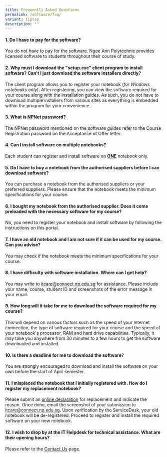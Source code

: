 ```yaml
---
title: Frequently Asked Questions
permalink: /software/faq/
variant: tiptap
description: ""
---
```

<h4>1. Do I have to pay for the software?</h4>
<p>You do not have to pay for the software. Ngee Ann Polytechnic provides
licensed software to students throughout their course of study.</p>
<p></p>
<h4>2. Why must I download the "setup.exe" client program to install software? Can't I just download the software installers directly?</h4>
<p>The client program allows you to register your notebook (<em>for Windows notebooks only</em>).
After registering, you can view the software required for your course along
with the installation guides. As such, you do not have to download multiple
installers from various sites as everything is embedded within the program
for your convenience.</p>
<p></p>
<h4>3. What is NPNet password?</h4>
<p>The NPNet password mentioned on the software guides refer to the Course
Registration password on the Acceptance of Offer letter.</p>
<p></p>
<h4>4. Can I install software on multiple notebooks?</h4>
<p>Each student can register and install software on <strong><u>ONE</u></strong> notebook
only.</p>
<p></p>
<h4>5. Do I have to buy a notebook from the authorised suppliers before I can download software?</h4>
<p>You can purchase a notebook from the authorised suppliers or your preferred
suppliers. Please ensure that the notebook meets the minimum ​​​specifications
for your course.</p>
<p></p>
<h4>6. I bought my notebook from the authorised supplier. Does it come preloaded with the necessary software for my course?</h4>
<p>No, you need to register your notebook and install software by following
the instructions on this portal.</p>
<p></p>
<h4>7. I have an old notebook and I am not sure if it can be used for my course. Can you advise?</h4>
<p>You may check if the notebook meets the minimum specifications for your
course.</p>
<p></p>
<h4>8. I have difficulty with software installation. Where can I get help?</h4>
<p>You may write to <a href="mailto:itcare@connect.np.edu.sg" rel="noopener noreferrer nofollow" target="_blank">itcare@connect.np.edu.sg</a> for
assistance. Please include your name, course, student ID and screenshots
of the error message in your email.</p>
<p></p>
<h4>9. How long will it take for me to download the software required for my course?</h4>
<p>This will depend on various factors such as the speed of your Internet
connection, the type of software required for your course and the speed
of your notebook's processor, RAM and hard drive capabilities. Typically,
it may take you anywhere from 30 minutes to a few hours to get the software
downloaded and installed.</p>
<p></p>
<h4>10. Is there a deadline for me to download the software?</h4>
<p>You are strongly encouraged to download and install the software on your
own before the start of April semester.</p>
<p></p>
<h4>11. I misplaced the notebook that I initially registered with. How do I register my replacement notebook?</h4>
<p>Please submit an <a href="https://portal.np.edu.sg/Lists/notebook/AllItems.aspx" rel="noopener noreferrer nofollow" target="_blank">online declaration</a> for
replacement and indicate the reason. Once done, email the screenshot of
your submission to <a href="mailto:itcare@connect.np.edu.sg" rel="noopener noreferrer nofollow" target="_blank">itcare@connect.np.edu.sg</a>. Upon
verification by the ServiceDesk, your old notebook will be de-registered.
Proceed to register and install the required software on your new notebook.</p>
<p></p>
<h4>12. I wish to drop by at the IT Helpdesk for technical assistance. What are their opening hours?</h4>
<p>Please refer to the <a href="/contact-us" rel="noopener noreferrer nofollow" target="_blank">Contact Us</a> page.</p>
<p></p>